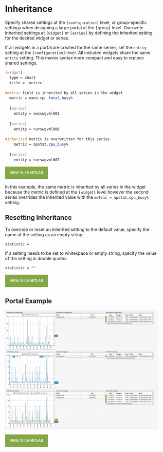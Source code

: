 # Inheritance

Specify shared settings at the `[configuration]` level, or group-specific settings when designing a large portal at the `[group]` level. Overwrite inherited settings at `[widget]` or `[series]` by defining the inherited setting for the desired widget or series.

If all widgets in a portal are created for the same server, set the `entity` setting at the `[configuration]` level. All included widgets share the same `entity` setting. This makes syntax more compact and easy to replace shared settings.

```css
[widget]
  type = chart
  title = 'metric'
  
#metric field is inherited by all series in the widget
  metric = nmon.cpu_total.busy%

  [series]
    entity = awsswgvml001

  [series]
    entity = nurswgvml006

#inherited metric is overwritten for this series
    metric = mpstat.cpu_busy%

  [series]
    entity = nurswgvml007
```

[![](./images/button.png)](https://apps.axibase.com/chartlab/3230deb6/2/)

In this example, the same metric is inherited by all series in the widget because the metric is defined at the `[widget]` level however the second series overrides the inherited value with the `metric = mpstat.cpu_busy%` setting.

## Resetting Inheritance

To override or reset an inherited setting to the default value, specify the name of the setting as an empty string:

```css
statistic =
```

If a setting needs to be set to whitespace or empty string, specify the value of the setting in double quotes:

```css
statistic = ""
```

[![](./images/button.png)](https://apps.axibase.com/chartlab/061b5af1)

## Portal Example

![](./images/inheritance-portal.png)

[![](./images/button.png)](https://apps.axibase.com/chartlab/f137e7d8)